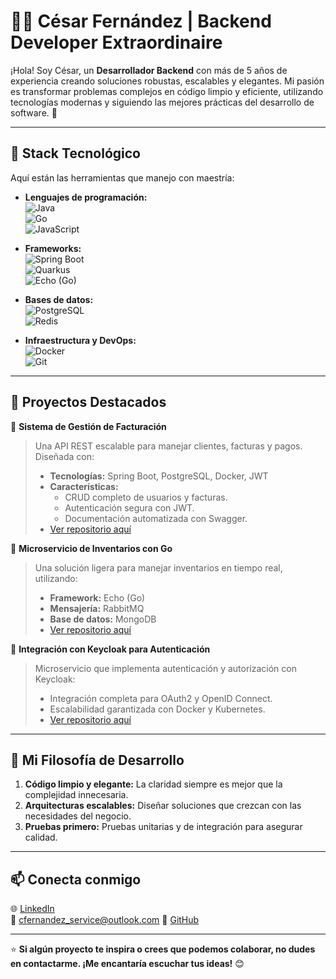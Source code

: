 # 👨‍💻 César Fernández | Backend Developer Extraordinaire 

¡Hola! Soy César, un **Desarrollador Backend** con más de 5 años de experiencia creando soluciones robustas, escalables y elegantes. Mi pasión es transformar problemas complejos en código limpio y eficiente, utilizando tecnologías modernas y siguiendo las mejores prácticas del desarrollo de software. 🚀

---

## 🔧 **Stack Tecnológico**
Aquí están las herramientas que manejo con maestría:

- **Lenguajes de programación:**  
  ![Java](https://img.shields.io/badge/-Java-007396?logo=java&logoColor=white&style=flat)  
  ![Go](https://img.shields.io/badge/-Go-00ADD8?logo=go&logoColor=white&style=flat)  
  ![JavaScript](https://img.shields.io/badge/-JavaScript-F7DF1E?logo=javascript&logoColor=black&style=flat)

- **Frameworks:**  
  ![Spring Boot](https://img.shields.io/badge/-Spring%20Boot-6DB33F?logo=spring-boot&logoColor=white&style=flat)  
  ![Quarkus](https://img.shields.io/badge/-Quarkus-4695EB?logo=quarkus&logoColor=white&style=flat)  
  ![Echo (Go)](https://img.shields.io/badge/-Echo-00ADD8?logo=go&logoColor=white&style=flat)

- **Bases de datos:**  
  ![PostgreSQL](https://img.shields.io/badge/-PostgreSQL-4169E1?logo=postgresql&logoColor=white&style=flat)  
  ![Redis](https://img.shields.io/badge/-Redis-DC382D?logo=redis&logoColor=white&style=flat)

- **Infraestructura y DevOps:**  
  ![Docker](https://img.shields.io/badge/-Docker-2496ED?logo=docker&logoColor=white&style=flat)  
  ![Git](https://img.shields.io/badge/-Git-F05032?logo=git&logoColor=white&style=flat)

---

## 🚀 **Proyectos Destacados**
📌 **Sistema de Gestión de Facturación**  
> Una API REST escalable para manejar clientes, facturas y pagos. Diseñada con:
> - **Tecnologías:** Spring Boot, PostgreSQL, Docker, JWT  
> - **Características:**  
>   - CRUD completo de usuarios y facturas.  
>   - Autenticación segura con JWT.  
>   - Documentación automatizada con Swagger.  
> - [Ver repositorio aquí](https://github.com/tu-repo/facturacion)

📌 **Microservicio de Inventarios con Go**  
> Una solución ligera para manejar inventarios en tiempo real, utilizando:
> - **Framework:** Echo (Go)  
> - **Mensajería:** RabbitMQ  
> - **Base de datos:** MongoDB  
> - [Ver repositorio aquí](https://github.com/tu-repo/inventarios)

📌 **Integración con Keycloak para Autenticación**  
> Microservicio que implementa autenticación y autorización con Keycloak:
> - Integración completa para OAuth2 y OpenID Connect.  
> - Escalabilidad garantizada con Docker y Kubernetes.  
> - [Ver repositorio aquí](https://github.com/tu-repo/keycloak-integration)

---

## 🎯 **Mi Filosofía de Desarrollo**
1. **Código limpio y elegante:** La claridad siempre es mejor que la complejidad innecesaria.  
2. **Arquitecturas escalables:** Diseñar soluciones que crezcan con las necesidades del negocio.  
3. **Pruebas primero:** Pruebas unitarias y de integración para asegurar calidad.  

---

## 📫 **Conecta conmigo**
🌐 [LinkedIn](https://www.linkedin.com/in/césar-fernández)  
📧 cfernandez_service@outlook.com
👾 [GitHub](https://github.com/cesar-fernandez)

---

⭐ **Si algún proyecto te inspira o crees que podemos colaborar, no dudes en contactarme. ¡Me encantaría escuchar tus ideas!** 😊
